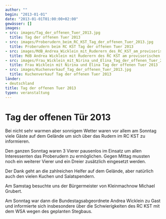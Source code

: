 ```yaml
---
author: ""
begin: "2013-01-01"
date: "2013-01-01T01:00:00+02:00"
gewässer: []
images:
- src: images/Tag_der_offenen_Tuer_2013.jpg
  title: Tag der offenen Tuer 2013
- src: images/Proberudern_beim_RC_KST_Tag_der_offenen_Tuer_2013.jpg
  title: Proberudern beim RC KST Tag der offenen Tuer 2013
- src: images/MdB_Andrea_Wicklein_mit_Ruderern_des_RC_KST_am_provisorischen_Steg_2013.jpg
  title: MdB Andrea Wicklein mit Ruderern des RC KST am provisorischen Steg 2013
- src: images/Frau_Wicklein_mit_Nirina_und_Elina_Tag_der_offenen_Tuer_2013.jpg
  title: Frau Wicklein mit Nirina und Elina Tag der offenen Tuer 2013
- src: images/Kuchenverkauf_Tag_der_offenen_Tuer_2013.jpg
  title: Kuchenverkauf Tag der offenen Tuer 2013
länder: 
- deutschland
title: Tag der offenen Tuer 2013
typen: veranstaltung
---
```



# Tag der offenen Tür 2013


Bei nicht sehr warmen aber sonnigem Wetter waren vor allem am Sonntag viele Gäste auf dem Gelände um sich über das Rudern im RC KST zu informieren.

Den ganzen Sonntag waren 3 Vierer pausenlos im Einsatz um allen Interessenten das Proberudern zu ermöglichen. Gegen Mittag mussten noch ein weiterer Vierer und ein Dreier zusätzlich eingesetzt werden.

Der Dank geht an die zahlreichen Helfer auf dem Gelände, aber natürlich auch den vielen Kuchen und Salatspendern.

Am Samstag besuchte uns der Bürgermeister von Kleinmachnow Michael Grubert.

Am Sonntag war dann die Bundestagsabgeordnete Andrea Wicklein zu Gast und informierte sich insbesondere über die Schwierigkeiten des RC KST mit dem WSA wegen des geplanten Stegbaus.
